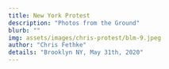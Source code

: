 ```yaml
---
title: New York Protest
description: "Photos from the Ground"
blurb: ""
img: assets/images/chris-protest/blm-9.jpeg
author: "Chris Fethke"
details: "Brooklyn NY, May 31th, 2020"
---
```

